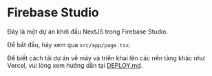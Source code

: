 # Firebase Studio

Đây là một dự án khởi đầu NextJS trong Firebase Studio.

Để bắt đầu, hãy xem qua `src/app/page.tsx`.

Để biết cách tải dự án về máy và triển khai lên các nền tảng khác như Vercel, vui lòng xem hướng dẫn tại [DEPLOY.md](DEPLOY.md).

